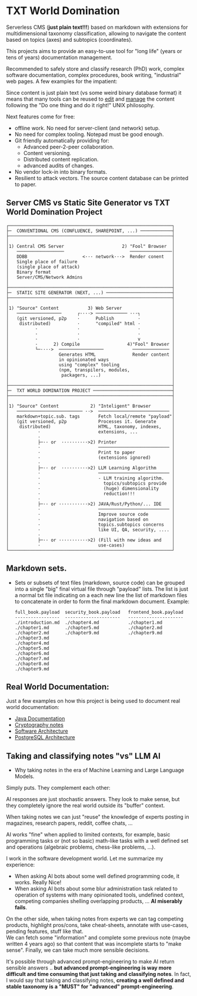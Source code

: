 # TXT World Domination

Serverless CMS (**just plain text!!!**) based on markdown with extensions for
multidimensional taxonomy classification, allowing to navigate the content based
on topics (axes) and subtopics (coordinates).

 This projects aims to provide an easy-to-use tool for "long life" (years or tens of years) 
documentation management.

 Recommended to safely store and classify research (PhD) work, complex software documentation,
complex procedures, book writing, "industrial" web pages. A few examples for the impatient:

Since content is just plain text (vs some weird binary database format) it means that many tools can 
be reused to [edit](https://en.wikipedia.org/wiki/Comparison_of_text_editors) and
[manage](https://ftp.gnu.org/old-gnu/Manuals/textutils-2.0/html_mono/textutils.html) the content
following the "Do one thing and do it right!" UNIX philosophy.

Next features come for free:
- offline work. No need for server-client (and network) setup. 
- No need for complex tooling. Notepad must be good enough.
- Git friendly automatically providing for:
  - Advanced peer-2-peer collaboration.
  - Content versioning.
  - Distributed content replication.
  - advanced audits of changes.
- No vendor lock-in into binary formats. 
- Resilient to attack vectors. The source content database can be printed
  to paper.<br/>

## Server CMS vs Static Site Generator vs TXT World Domination Project

   ```
   ┌──────────────────────────────────────────────────────────────┐
   ├─  CONVENTIONAL CMS (CONFLUENCE, SHAREPOINT, ...) ────────────┤
   ├──────────────────────────────────────────────────────────────┤
   │                                                              │
   │1) Central CMS Server                      2) "Fool" Browser  │
   │   ──────────────────                         ────────────────│
   │   DDBB                     <··· network···>  Render conent   │
   │   Single place of failure                                    │
   │   (single place of attack)                                   │
   │   Binary format                                              │
   │   Server/CMS/Network Admins                                  │
   │                                                              │
   ├──────────────────────────────────────────────────────────────┤
   ├─  STATIC SITE GENERATOR (NEXT, ...) ─────────────────────────┤
   ├──────────────────────────────────────────────────────────────┤
   │                                                              │
   │1) "Source" Content           3) Web Server                   │
   │   ─────────────────      ┌····> ──────────── ···┐            │
   │   (git versioned, p2p    ·      Publish         ·            │
   │    distributed)          ·      "compiled" html ·            │
   │          ·               ·                      ·            │
   │          ·               ·                      ·            │
   │          ·               ·                      v            │
   │          ·      2) Compile                  4)"Fool" Browser │
   │          └─····>  ─────────────────           ────────────── │
   │                   Generates HTML              Render content │
   │                   in opinionated ways                        │
   │                   using "complex" tooling                    │
   │                   (npm, transpilers, modules,                │
   │                    packagers, ...)                           │
   │                                                              │
   ├──────────────────────────────────────────────────────────────┤
   ├─  TXT WORLD DOMINATION PROJECT ──────────────────────────────┤
   ├──────────────────────────────────────────────────────────────┤
   │                                                              │
   │1) "Source" Content            2) "Inteligent" Browser        │
   │   ───────────────────────── ··>  ─────────────────────────── │
   │   markdown+topic.sub. tags       Fetch local/remote "payload"│
   │   (git versioned, p2p            Processes it. Generate      │
   │    distributed)                  HTML, taxonomy, indexes,    │
   │           ·                      extensions, ...             │
   │           ·                                                  │
   │           ├─·· or  ··········>2) Printer                     │
   │           ·                      ─────────────────────────── │
   │           ·                      Print to paper              │
   │           ·                      (extensions ignored)        │
   │           ·                                                  │
   │           ├─·· or  ··········>2) LLM Learning Algorithm      │
   │           ·                      ─────────────────────────── │
   │           ·                      - LLM training algorithm.   │
   │           ·                        topics/subtopics provide  │
   │           ·                        (huge) dimensionality     │
   │           ·                        reduction!!!              │
   │           ·                                                  │
   │           ├─·· or ···········>2) JAVA/Rust/Python/... IDE    │
   │           ·                      ─────────────────────────── │
   │           ·                      Improve source code         │
   │           ·                      navigation based on         │
   │           ·                      topics.subtopics concerns   │
   │           ·                      like UI, QA, security, .... │
   │           ·                                                  │
   │           ├─·· or ···········>2) (Fill with new ideas and    │
   │           ·                      use-cases)                  │
   └──────────────────────────────────────────────────────────────┘
   ```

## Markdown sets.
* Sets or subsets of text files (markdown, source code) can be grouped
  into a single "big" final virtual file through "payload" lists.
   The list is just a normal txt file indicating on a each new line the 
  list of markdown files to concatenate in order to form the final
  markdown document. Example:

  ```
  full_book.payload  security_book.payload   frontend_book.payload 
  -----------------  ---------------------   --------------------- 
  ./introduction.md  ./chapter4.md           ./chapter1.md
  ./chapter1.md      ./chapter5.md           ./chapter2.md
  ./chapter2.md      ./chapter9.md           ./chapter9.md
  ./chapter3.md              
  ./chapter4.md                    
  ./chapter5.md                    
  ./chapter6.md                    
  ./chapter7.md                    
  ./chapter8.md                    
  ./chapter9.md                    
  ```

## Real World Documentation:

 Just a few examples on how this project is being used to document real 
  world documentation:
* [Java Documentation](https://earizon.github.io/txt_world_domination/viewer.html?payload=../JAVA/ALL.payload)
* [Cryptography notes](https://earizon.github.io/txt_world_domination/viewer.html?payload=../cryptography/notes.txt)
* [Software Architecture](https://earizon.github.io/txt_world_domination/viewer.html?payload=../SoftwareArchitecture/ALL.payload)
* [PostgreSQL Architecture](https://earizon.github.io/txt_world_domination/viewer.html?payload=../PostgreSQL/notes.txt)

## Taking and classifying notes "vs" LLM AI

* Why taking notes in the era of Machine Learning and Large Language Models.

Simply puts. They complement each other:

  AI responses are just stochastic answers. They look to make sense, but
they completely ignore the real world outside its "buffer" context.

 When taking notes we can just "reuse" the knowledge of experts posting in
magazines, research papers, reddit, coffee chats, ...

 AI works "fine" when applied to limited contexts, for example, basic
programming tasks or (not so basic) math-like tasks with a well defined set
and operations (algebraic problems, chess-like problems, ...). 

I work in the software development world. Let me summarize my experience:

 - When asking AI bots about some well defined programming code, it works. Really Nice! 
 - When asking AI bots about some blur administration task related to 
   operation of systems with many opinionated tools, undefined context, 
   competing companies shelling overlapping products, ... **AI miserably 
   fails**.

  On the other side, when taking notes from experts we can tag 
competing products, highlight pros/cons, take cheat-sheets, annotate 
with use-cases, pending features, stuff like that.<br/>
  We can fetch some "information" and complete some previous note 
(maybe written 4 years ago) so that content that was incomplete starts
to "make sense". Finally, we can take much more sensible decisions.

 It's possible through advanced prompt-engineering to make AI return 
sensible answers .. **but advanced prompt-engineering is way more difficult
and time consuming that just taking and classifying notes**.
 In fact, I would say that taking and classifying notes, **creating a
well defined and stable taxonomy is a "MUST" for "advanced" prompt-engineering**.


